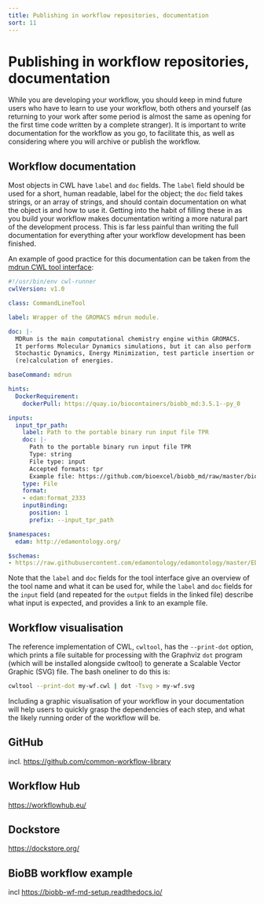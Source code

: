 ```yaml
---
title: Publishing in workflow repositories, documentation
sort: 11
---
```


# Publishing in workflow repositories, documentation

While you are developing your workflow, you should keep in mind future users who have to learn to use your workflow, both others and yourself (as returning to your work after some period is almost the same as opening for the first time code written by a complete stranger). It is important to write documentation for the workflow as you go, to facilitate this, as well as considering where you will archive or publish the workflow.

## Workflow documentation

Most objects in CWL have `label` and `doc` fields. The `label` field should be used for a short, human readable, label for the object; the `doc` field takes strings, or an array of strings, and should contain documentation on what the object is and how to use it. Getting into the habit of filling these in as you build your workflow makes documentation writing a more natural part of the development process. This is far less painful than writing the full documentation for everything after your workflow development has been finished.

An example of good practice for this documentation can be taken from the [mdrun CWL tool interface](https://github.com/bioexcel/biobb_adapters/blob/master/biobb_adapters/cwl/biobb_md/mdrun.cwl):
```yaml
#!/usr/bin/env cwl-runner
cwlVersion: v1.0

class: CommandLineTool

label: Wrapper of the GROMACS mdrun module.

doc: |-
  MDRun is the main computational chemistry engine within GROMACS. 
  It performs Molecular Dynamics simulations, but it can also perform 
  Stochastic Dynamics, Energy Minimization, test particle insertion or 
  (re)calculation of energies.

baseCommand: mdrun

hints:
  DockerRequirement:
    dockerPull: https://quay.io/biocontainers/biobb_md:3.5.1--py_0

inputs:
  input_tpr_path:
    label: Path to the portable binary run input file TPR
    doc: |-
      Path to the portable binary run input file TPR
      Type: string
      File type: input
      Accepted formats: tpr
      Example file: https://github.com/bioexcel/biobb_md/raw/master/biobb_md/test/data/gromacs/mdrun.tpr
    type: File
    format:
    - edam:format_2333
    inputBinding:
      position: 1
      prefix: --input_tpr_path

$namespaces:
  edam: http://edamontology.org/

$schemas:
- https://raw.githubusercontent.com/edamontology/edamontology/master/EDAM_dev.owl
```
Note that the `label` and `doc` fields for the tool interface give an overview of the tool name and what it can be used for, while the `label` and `doc` fields for the `input` field (and repeated for the `output` fields in the linked file) describe what input is expected, and provides a link to an example file.

## Workflow visualisation

The reference implementation of CWL, `cwltool`, has the `--print-dot` option, which prints a file suitable for processing with the Graphviz `dot` program (which will be installed alongside cwltool) to generate a Scalable Vector Graphic (SVG) file. The bash oneliner to do this is:
```bash
cwltool --print-dot my-wf.cwl | dot -Tsvg > my-wf.svg
```
Including a graphic visualisation of your workflow in your documentation will help users to quickly grasp the dependencies of each step, and what the likely running order of the workflow will be.

## GitHub 

incl. <https://github.com/common-workflow-library>

## Workflow Hub 

<https://workflowhub.eu/>

## Dockstore

<https://dockstore.org/>

## BioBB workflow example 

incl <https://biobb-wf-md-setup.readthedocs.io/>
